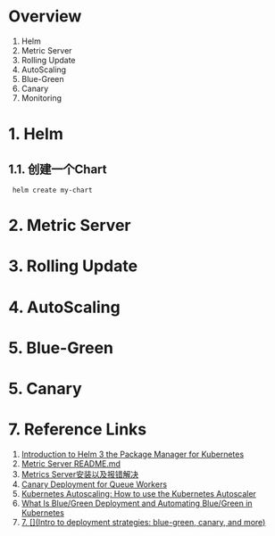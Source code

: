 # Overview
1. Helm
2. Metric Server
3. Rolling Update
4. AutoScaling
5. Blue-Green 
6. Canary
7. Monitoring


# 1. Helm
## 1.1. 创建一个Chart

```shell
 helm create my-chart
```

# 2. Metric Server

# 3. Rolling Update

# 4. AutoScaling

# 5. Blue-Green

# 5. Canary

# 7. Reference Links
1. [Introduction to Helm 3 the Package Manager for Kubernetes](https://razorops.com/blog/introduction-to-helm-3-the-package-manager-for-kubernetes/)
2. [Metric Server README.md](https://github.com/kubernetes-sigs/metrics-server)
3. [Metrics Server安装以及报错解决](https://blog.csdn.net/liuyanwuyu/article/details/119793631)
4. [Canary Deployment for Queue Workers](https://abhishekvrshny.medium.com/canary-deployment-for-queue-workers-f06612ef858)
5. [Kubernetes Autoscaling: How to use the Kubernetes Autoscaler](https://www.clickittech.com/devops/kubernetes-autoscaling/)
6. [What Is Blue/Green Deployment and Automating Blue/Green in Kubernetes](https://codefresh.io/learn/software-deployment/what-is-blue-green-deployment/)
7. [7. [](Intro to deployment strategies: blue-green, canary, and more)](https://dev.to/mostlyjason/intro-to-deployment-strategies-blue-green-canary-and-more-3a3)